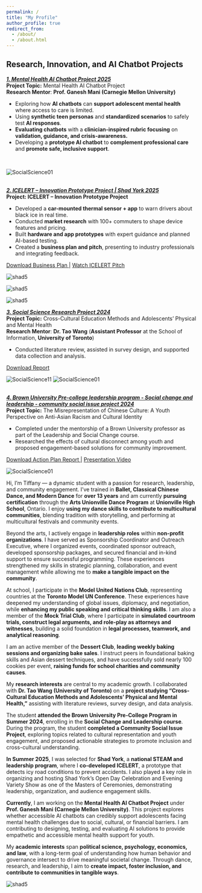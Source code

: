 ```yaml
---
permalink: /
title: "My Profile"
author_profile: true
redirect_from: 
  - /about/
  - /about.html
---
```

## Research, Innovation, and AI Chatbot Projects

<a href="https://www.tiffu.ca/teaching/MentalHealthAIChatbotProject" target='_blank'><i>**1. Mental Health AI Chatbot Project 2025**</i></a>
<br>**Project Topic:** Mental Health AI Chatbot Project
<br>**Research Mentor**: **Prof. Ganesh Mani (Carnegie Mellon University)**
* Exploring how **AI chatbots** can **support adolescent mental health** where access to care is limited.
* Using **synthetic teen personas** and **standardized scenarios** to safely test **AI responses**.
* **Evaluating chatbots** with a **clinician-inspired rubric focusing** on **validation, guidance, and crisis-awareness.**
* Developing a **prototype AI chatbot** to **complement professional care** and **promote safe, inclusive support**.
<br>

![SocialScience01](https://www.tiffu.ca/images/ai1.png)

<br><a href="https://www.tiffu.ca/teaching/ICELERTProject" target='_blank'><i>**2. ICELERT – Innovation Prototype Project | Shad York 2025**</i></a>
<br>**Project: ICELERT – Innovation Prototype Project** 
* Developed a **car-mounted thermal sensor + app** to warn drivers about black ice in real time.
* Conducted **market research** with 100+ commuters to shape device features and pricing.
* Built **hardware and app prototypes** with expert guidance and planned AI-based testing.
* Created a **business plan and pitch**, presenting to industry professionals and integrating feedback.

<a href="https://www.tiffu.ca/files/ICELERT - Business Plan.pdf" target="_blank" rel="noopener noreferrer">Download Business Plan
</a> | <a href="https://www.tiffu.ca/files/DE 60s VID.mp4" target="_blank" rel="noopener noreferrer">Watch ICELERT Pitch</a>&nbsp;
<br>

![shad5](https://www.tiffu.ca/images/shadproject1.png)

![shad5](https://www.tiffu.ca/images/shad5.jpg)

![shad5](https://www.tiffu.ca/images/shad3.jpeg)

<a href="https://www.tiffu.ca/teaching/SocialScienceResearchProject" target='_blank'><i>**3. Social Science Research Project 2024**</i></a>
<br>**Project Topic:** Cross-Cultural Education Methods and Adolescents’ Physical and Mental Health
<br>**Research Mentor**: **Dr. Tao Wang** (**Assistant Professor** at the School of Information, **University of Toronto**)
* Conducted literature review, assisted in survey design, and supported data collection and analysis.<br>

<a href="https://www.tiffu.ca/files/AMH_PS_0608.pdf" target="_blank" rel="noopener noreferrer">Download Report</a>&nbsp;
<br>

![SocialScience11](https://www.tiffu.ca/images/socialscienceproject11.JPG)
![SocialScience01](https://www.tiffu.ca/images/socialscienceproject1.jpg)

<br><a href="https://www.tiffu.ca/teaching/CommunitySocialIssueProject" target='_blank'><i>**4. Brown University Pre-college leadership program - Social change and leadership - community social issue project 2024**</i></a>
<br>**Project Topic:** The Misrepresentation of Chinese Culture: A Youth Perspective on Anti-Asian Racism and Cultural Identity
* Completed under the mentorship of a Brown University professor as part of the Leadership and Social Change course.
* Researched the effects of cultural disconnect among youth and proposed engagement-based solutions for community improvement.

<a href="https://www.tiffu.ca/files/Step 8B_ Action plan Final Report - Tiffany Fu.pdf" target="_blank" rel="noopener noreferrer">Download Action Plan Report
</a> | <a href="https://www.tiffu.ca/files/Action plan Presentation.mp4" target="_blank" rel="noopener noreferrer">Presentation Video</a>&nbsp;
<br>

![SocialScience01](https://www.tiffu.ca/images/socialsciencebrown.png)

Hi, I’m Tiffany — a dynamic student with a passion for research, leadership, and community engagement. I’ve trained in **Ballet, Classical Chinese Dance, and Modern Dance** for **over 13 years** and am currently **pursuing certification** through the **Arts Unionville Dance Program** at **Unionville High School**, Ontario. I enjoy **using my dance skills to contribute to multicultural communities**, blending tradition with storytelling, and performing at multicultural festivals and community events.

Beyond the arts, I actively engage in **leadership roles** within **non-profit organizations**. I have served as Sponsorship Coordinator and Outreach Executive, where I organized events, coordinated sponsor outreach, developed sponsorship packages, and secured financial and in-kind support to ensure successful programming. These experiences strengthened my skills in strategic planning, collaboration, and event management while allowing me to **make a tangible impact on the community**.

At school, I participate in the **Model United Nations Club**, representing countries at the **Toronto Model UN Conference**. These experiences have deepened my understanding of global issues, diplomacy, and negotiation, while **enhancing my public speaking and critical thinking skills**. I am also a member of the **Mock Trial Club**, where I participate in **simulated courtroom trials, construct legal arguments, and role-play as attorneys and witnesses**, building a solid foundation in **legal processes, teamwork, and analytical reasoning**.

I am an active member of the **Dessert Club**, **leading weekly baking sessions and organizing bake sales**. I instruct peers in foundational baking skills and Asian dessert techniques, and have successfully sold nearly 100 cookies per event, **raising funds for school charities and community causes**.

My **research interests** are central to my academic growth. I collaborated with **Dr. Tao Wang (University of Toronto)** on a **project studying “Cross-Cultural Education Methods and Adolescents’ Physical and Mental Health,”** assisting with literature reviews, survey design, and data analysis.

The student **attended the Brown University Pre-College Program in Summer 2024**, enrolling in the **Social Change and Leadership course**. During the program, the student **completed a Community Social Issue Project**, exploring topics related to cultural representation and youth engagement, and proposed actionable strategies to promote inclusion and cross-cultural understanding.

**In Summer 2025**, I was selected for **Shad York**, a **national STEAM and leadership program**, where I **co-developed ICELERT**, a prototype that detects icy road conditions to prevent accidents. I also played a key role in organizing and hosting Shad York’s Open Day Celebration and Evening Variety Show as one of the Masters of Ceremonies, demonstrating leadership, organization, and audience engagement skills.

**Currently**, I am working on the **Mental Health AI Chatbot Project** under **Prof. Ganesh Mani (Carnegie Mellon University)**. This project explores whether accessible AI chatbots can credibly support adolescents facing mental health challenges due to social, cultural, or financial barriers. I am contributing to designing, testing, and evaluating AI solutions to provide empathetic and accessible mental health support for youth.

My **academic interests** span **political science, psychology, economics, and law**, with a long-term goal of understanding how human behavior and governance intersect to drive meaningful societal change. Through dance, research, and leadership, I aim to **create impact, foster inclusion, and contribute to communities in tangible ways**.

![shad5](https://www.tiffu.ca/images/tiffanyprofile1.JPG)




